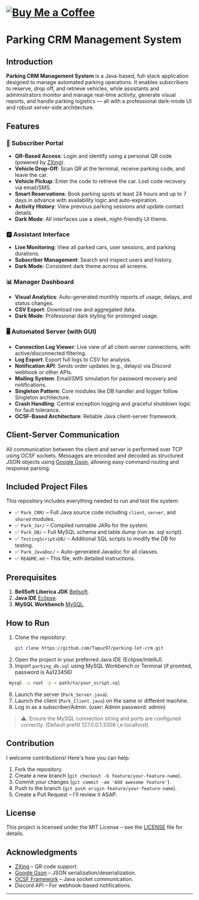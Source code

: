 # [![Buy Me a Coffee](https://i.imgur.com/rlatSuk.png)](https://www.buymeacoffee.com/galmitrani1)
# Parking CRM Management System

## Introduction

**Parking CRM Management System** is a Java-based, full-stack application designed to manage automated parking operations. It enables subscribers to reserve, drop off, and retrieve vehicles, while assistants and administrators monitor and manage real-time activity, generate visual reports, and handle parking logistics — all with a professional dark-mode UI and robust server-side architecture.

## Features

### 🧍 Subscriber Portal

- **QR-Based Access**: Login and identify using a personal QR code (powered by [ZXing](https://github.com/zxing/zxing)).
- **Vehicle Drop-Off**: Scan QR at the terminal, receive parking code, and leave the car.
- **Vehicle Pickup**: Enter the code to retrieve the car. Lost code recovery via email/SMS.
- **Smart Reservations**: Book parking spots at least 24 hours and up to 7 days in advance with availability logic and auto-expiration.
- **Activity History**: View previous parking sessions and update contact details.
- **Dark Mode**: All interfaces use a sleek, night-friendly UI theme.

### 🅿️ Assistant Interface

- **Live Monitoring**: View all parked cars, user sessions, and parking durations.
- **Subscriber Management**: Search and inspect users and history.
- **Dark Mode**: Consistent dark theme across all screens.

### 📊 Manager Dashboard

- **Visual Analytics**: Auto-generated monthly reports of usage, delays, and status changes.
- **CSV Export**: Download raw and aggregated data.
- **Dark Mode**: Professional dark styling for prolonged usage.

### 🖥️ Automated Server (with GUI)

- **Connection Log Viewer**: Live view of all client-server connections, with active/disconnected filtering.
- **Log Export**: Export full logs to CSV for analysis.
- **Notification API**: Sends order updates (e.g., delays) via Discord webhook or other APIs.
- **Mailing System**: Email/SMS simulation for password recovery and notifications.
- **Singleton Pattern**: Core modules like DB handler and logger follow Singleton architecture.
- **Crash Handling**: Central exception logging and graceful shutdown logic for fault tolerance.
- **OCSF-Based Architecture**: Reliable Java client-server framework.

## Client-Server Communication

All communication between the client and server is performed over TCP using OCSF sockets.
Messages are encoded and decoded as structured JSON objects using [Google Gson](https://github.com/google/gson), allowing easy command routing and response parsing.

## Included Project Files

This repository includes everything needed to run and test the system:

- ✅ `Park_CRM/` – Full Java source code including `client`, `server`, and `shared` modules.
- ✅ `Park_Jar/` – Compiled runnable JARs for the system.
- ✅ `Park_DB/` – Full MySQL schema and table dump (run as .sql script).
- ✅ `TestingScriptsDB/` – Additional SQL scripts to modify the DB for testing.
- ✅ `Park_JavaDoc/` – Auto-generated Javadoc for all classes.
- ✅ `README.md` – This file, with detailed instructions.

## Prerequisites

1. **BellSoft Liberica JDK** [Bellsoft](https://bell-sw.com/pages/downloads/#jdk-24).
2. **Java IDE** [Eclipse](https://www.eclipse.org/downloads/).
3. **MySQL Workbench** [MySQL](https://dev.mysql.com/downloads/workbench/).

## How to Run

1. Clone the repository:
   ```bash
   git clone https://github.com/Tapuz97/parking-lot-crm.git
   ```
3. Open the project in your preferred Java IDE (Eclipse/IntelliJ).
4. Import `parking_db.sql` using MySQL Workbench or Terminal (if promted, password is Aa123456)
```bash
 mysql -u root -p < path/to/your_script.sql
 ``` 
6. Launch the server (`Park_Server.java`).
7. Launch the client (`Park_Client.java`) on the same or different machine.
8. Log in as a subscriber/Admin. (user: Admin password: admin)

> **⚠️**: Ensure the MySQL connection string and ports are configured correctly. (Default prefill 127.0.0.1:3306 i,e localhost)


## Contribution

I welcome contributions! Here's how you can help:

1. Fork the repository.
2. Create a new branch (`git checkout -b feature/your-feature-name`).
3. Commit your changes (`git commit -am 'Add awesome feature'`).
4. Push to the branch (`git push origin feature/your-feature-name`).
5. Create a Pull Request – I'll review it ASAP.

## License

This project is licensed under the MIT License – see the [LICENSE](LICENSE) file for details.

## Acknowledgments

- [ZXing](https://github.com/zxing/zxing) – QR code support.
- [Google Gson](https://github.com/google/gson) – JSON serialization/deserialization.
- [OCSF Framework](https://github.com/GalMitrani/OCSF-Gal) – Java socket communication.
- Discord API – For webhook-based notifications.

---
